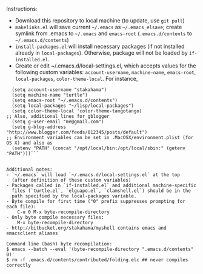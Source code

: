Instructions:
- Download this repository to local machine (to update, use `git pull`)
- `makelinks.el` will save current `~/.emacs` as `~/.emacs_elsave`; create symlink from .emacs to `~/.emacs` and `emacs-root` (`.emacs.d/contents` to `~/.emacs.d/contents`)
- `install-packages.el` will install necessary packages (if not installed already in `local-packages`). Otherwise, package will not be loaded by `if-installed.el`.
- Create or edit ~/.emacs.d/local-settings.el, which accepts values
   for the following custom variables: `account-username`, `machine-name`,
   `emacs-root`, `local-packages`, `color-theme-local`. For instance,

```;; Primary variables
  (setq account-username "stakahama")
  (setq machine-name "turtle")
  (setq emacs-root "~/.emacs.d/contents")
  (setq local-packages "~/lisp/local-packages")
  (setq color-theme-local 'color-theme-tangotango)
;; Also, additional lines for gblogger
  (setq g-user-email "me@gmail.com")
  (setq g-blog-address "http://www.blogger.com/feeds/012345/posts/default")
;; Environment variables can be set in .MacOSX/environment.plist (for OS X) and also as
  (setenv "PATH" (concat "/opt/local/bin:/opt/local/sbin:" (getenv "PATH")))```


Additional notes:
- `~/.emacs` will load `~/.emacs.d/local-settings.el` at the top
  (after definition of these custom variables)
- Packages called in `if-installed.el` and additional machine-specific
  files (`turtle.el`, `elguapo.el`, `clamshell.el`) should be in the
  path specified by the local-packages variable.
- Byte compile for first time ("0" prefix suppresses prompting for each file):
    C-u 0 M-x byte-recompile-directory
- Only byte compile necessary files:
    M-x byte-recompile-directory
- http://bitbucket.org/stakahama/myshell contains emacs and emacsclient aliases

Command line (bash) byte recompilation:
$ emacs --batch --eval '(byte-recompile-directory ".emacs.d/contents" 0)'
$ rm -f .emacs.d/contents/contributed/folding.elc ## never compiles correctly
